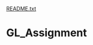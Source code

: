 [README.txt](https://github.com/abhinavsharma1710/GL_Assignment/files/7071371/README.txt)
# GL_Assignment
